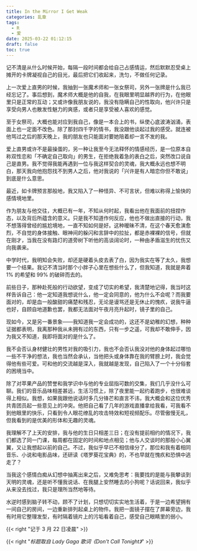 ```yaml
---
title: In the Mirror I Get Weak
categories: 乱章
tags:
  - R
  - 爱
date: 2025-03-22 01:12:15
draft: false
toc: true
---
```


记不清是从什么时候开始，每隔一段时间都会给自己占感情运，然后默默忍受桌上摊开的卡牌凝视自己的目光，最后把它们收起来，洗匀，不做任何记录。

<!--more-->

上一次爱上直男的时候，我抽到一张魔术师和一张女祭司，另外一张牌是什么我已经忘记了。事后想到，魔术师大概是他的自我，在我眼里明显越界的行为，在他眼里只是正常的互动；又或许像我朋友说的，我没有隐瞒自己的性取向，他兴许只是享受向男人也散发性魅力的爽感，或者只是享受被人喜欢的感觉。

至于女祭司，大概也能对应到我自己，像是一本合上的书，纵使心底波涛汹涌，表面上也一定面不改色。除了那封四千字的情书，我没跟他谈起过我的感受。就连被他骂过之后的那天晚上，我的朋友也只能面对要她陪着却一言不发的我。

爱上直男或许不是最操蛋的，另一种让我至今无法释怀的情感经历，是一位原本自称双性恋和「不确定自己取向」的男生，在拒绝我着急的表白之后，突然改口说自己是直男。我不觉得我能再遇到一位与我这样契合的灵魂，我大概永远也想不明白，那天我向他抱怨找不到男人之后，他对我说的「兴许是有人暗恋你但不敢说」到底是什么意思。

最近，如卡牌预言那般地，我又陷入了一种怪异、不可言状，但难以称得上愉快的感情境地里。

作为朋友与他交往，大概已有一年，不知从何时起，我看出他在我面前的扭捏作态，以及背后所蕴含的意义。只是我不知道作何反应，他也不做出直接的行动，我不想落得曾经的尴尬境地，一直不知如何是好。这种暧昧不清，在这个春天愈演愈烈，不自觉的身体接触、眼神间的躲闪和言辞中的拉扯，都是赤裸裸的信号，但就在刚才，当我在没有路灯的道旁树下听他的高谈阔论时，一种由矛盾滋生的忧伤又向我袭来。

中学时代，我明知会失败，却还是硬着头皮去表了白，因为我实在等了太久，我想要一个结果。我记不清当时那个小胖子心里在想些什么了，但我知道，我就是奔着 1% 的希望和 99% 的破碎而去的。

前些日子，那种赴死般的行动欲望，变成了切实的希望，我清楚地记得，我当时这样告诉自己：他一定知道我想说什么，他一定会同意的，他为什么不会呢？而我要面对的，却是血一般酸甜的痛楚和残忍，无论是谩骂还是无休止的愧疚，说我牛逼也好，自顾自地道歉也罢，我都无法面对午夜月亮升起时，镜子里的自己。

现如今，又是另一番景象——我知道我一定会成功的，这还不是幼稚的幻想，种种证据都表明，我离那种我从未拥有过的东西，只有一步之遥，可我却不敢伸手，因为我又不知道，我即将面对的是什么了。

我不会否认身材健壮的男性对我的吸引力，我也不会否认我没对他的身体起过哪怕一些不干净的想法，我也当然会承认，当他把头或身体靠在我的臂膀上时，我会觉得他有些可爱。可和他的交流越是深入，我就越是发现，自己陷入了一个十分俗套的困境当中。

除了对苹果产品的赞誉和我学识中与他的专业屈指可数的交集，我们几乎没什么可聊。我们的音乐品味相差甚远，生活习惯上，除了夜里能一起约着跑步，也很难谈得上相似。我想，如果我跟他说话时多几分锋芒和直言不讳，我大概会和这位优秀共青团员起一些意见上的冲突。他把自己看了几年的游戏直播拿给我看，可我看不到他眼里的快乐，只看到令人眼花缭乱的攻击特效和短视频配乐。尽管傲慢无礼，但我看到的是优美的形体和无趣的灵魂。

我理解不了上天的安排，我与他的生日只相差三日；在没有提前相约的情况下，我们都选了同一门课，每周都在固定的时间和地点相见；他与人交谈时的那般小心翼翼，又让我想起以前的自己。不过，我似乎早已不相信缘分了，那位和我有着相同音乐、小说和电影品味，还研读《塔罗葵花宝典》的，不也早就在愧疚和恐惧中逃走了？

当我这个感情白痴从幻想中抽离出来之后，又难免思考：我要找的是能与我攀谈到天明的灵魂，还是听不懂我说话、在我腿上安然睡去的小狗呢？话说回来，我似乎从来没去找过，我只是理所当然地等待。

水逆时感到脑子转不动，顾不了计划，只想切切实实地生活着，于是一边希望拥有一间自己的房间，一边重新排列起桌上的物件。我把一面镜子摆在了屏幕旁边，我有时用它整理发型，有时隔着镜片上的污垢看着自己，感受自己眼睛里的弱小。

{{< right "记于 3 月 22 日凌晨" >}}

{{< right "*标题取自 Lady Gaga 歌词《Don't Call Tonight》*" >}}
